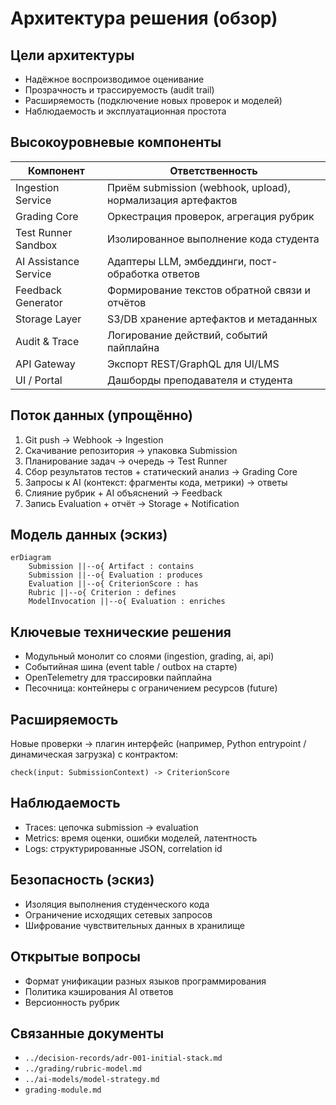 # Архитектура решения (обзор)

## Цели архитектуры

- Надёжное воспроизводимое оценивание
- Прозрачность и трассируемость (audit trail)
- Расширяемость (подключение новых проверок и моделей)
- Наблюдаемость и эксплуатационная простота

## Высокоуровневые компоненты

| Компонент | Ответственность |
|-----------|------------------|
| Ingestion Service | Приём submission (webhook, upload), нормализация артефактов |
| Grading Core | Оркестрация проверок, агрегация рубрик |
| Test Runner Sandbox | Изолированное выполнение кода студента |
| AI Assistance Service | Адаптеры LLM, эмбеддинги, пост-обработка ответов |
| Feedback Generator | Формирование текстов обратной связи и отчётов |
| Storage Layer | S3/DB хранение артефактов и метаданных |
| Audit & Trace | Логирование действий, событий пайплайна |
| API Gateway | Экспорт REST/GraphQL для UI/LMS |
| UI / Portal | Дашборды преподавателя и студента |

## Поток данных (упрощённо)

1. Git push → Webhook → Ingestion
2. Скачивание репозитория → упаковка Submission
3. Планирование задач → очередь → Test Runner
4. Сбор результатов тестов + статический анализ → Grading Core
5. Запросы к AI (контекст: фрагменты кода, метрики) → ответы
6. Слияние рубрик + AI объяснений → Feedback
7. Запись Evaluation + отчёт → Storage + Notification

## Модель данных (эскиз)

```mermaid
erDiagram
    Submission ||--o{ Artifact : contains
    Submission ||--o{ Evaluation : produces
    Evaluation ||--o{ CriterionScore : has
    Rubric ||--o{ Criterion : defines
    ModelInvocation ||--o{ Evaluation : enriches
```

## Ключевые технические решения

- Модульный монолит со слоями (ingestion, grading, ai, api)
- Событийная шина (event table / outbox на старте)
- OpenTelemetry для трассировки пайплайна
- Песочница: контейнеры с ограничением ресурсов (future)

## Расширяемость

Новые проверки → плагин интерфейс (например, Python entrypoint / динамическая загрузка) с контрактом:

```text
check(input: SubmissionContext) -> CriterionScore
```

## Наблюдаемость

- Traces: цепочка submission → evaluation
- Metrics: время оценки, ошибки моделей, латентность
- Logs: структурированные JSON, correlation id

## Безопасность (эскиз)

- Изоляция выполнения студенческого кода
- Ограничение исходящих сетевых запросов
- Шифрование чувствительных данных в хранилище

## Открытые вопросы

- Формат унификации разных языков программирования
- Политика кэширования AI ответов
- Версионность рубрик

## Связанные документы

- `../decision-records/adr-001-initial-stack.md`
- `../grading/rubric-model.md`
- `../ai-models/model-strategy.md`
- `grading-module.md`

